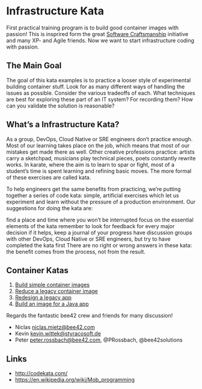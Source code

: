 # Infrastructure Kata

First practical training program is to build good container images with passion!
This is insprired form the great [Software Craftsmanship](http://manifesto.softwarecraftsmanship.org/) initiative and many XP- and Agile friends. Now we want to start infrastructure coding with passion. 

## The Main Goal

The goal of this kata examples is to practice a looser style of experimental building container stuff. Look for as many different ways of handling the issues as possible. Consider the various tradeoffs of each. What techniques are best for exploring these part of an IT system? For recording them? How can you validate the solution is reasonable?

## What’s a Infrastructure Kata?

As a group, DevOps, Cloud Native or SRE engineers don’t practice enough. Most of our learning takes place on the job, which means that most of our mistakes get made there as well. Other creative professions practice: artists carry a sketchpad, musicians play technical pieces, poets constantly rewrite works. In karate, where the aim is to learn to spar or fight, most of a student’s time is spent learning and refining basic moves. The more formal of these exercises are called kata.

To help engineers get the same benefits from practicing, we’re putting together a series of code kata: simple, artificial exercises which let us experiment and learn without the pressure of a production environment. Our suggestions for doing the kata are:

find a place and time where you won’t be interrupted
focus on the essential elements of the kata
remember to look for feedback for every major decision
if it helps, keep a journal of your progress
have discussion groups with other DevOps, Cloud Native or SRE engineers, but try to have completed the kata first
There are no right or wrong answers in these kata: the benefit comes from the process, not from the result.

## Container Katas

1. [Build simple container images](/kata/containers/kata-01_build-simple-container-images/README.md)
1. [Reduce a legacy container image](/kata/containers/kata-02_reduce-legacy-image-size/README.md)
1. [Redesign a legacy app](/kata/containers/kata-03_redesign-legacy-app/README.md)
1. [Build an image for a Java app](/kata/containers/kata-04_basic-java-app/README.md)

Regards the fantastic bee42 crew and friends for many discussion!

* Niclas <niclas.mietz@bee42.com>
* Kevin <kevin.wittek@styracosoft.de>
* Peter <peter.rossbach@bee42.com>, @PRossbach, @bee42solutions

## Links

* http://codekata.com/
* https://en.wikipedia.org/wiki/Mob_programming
